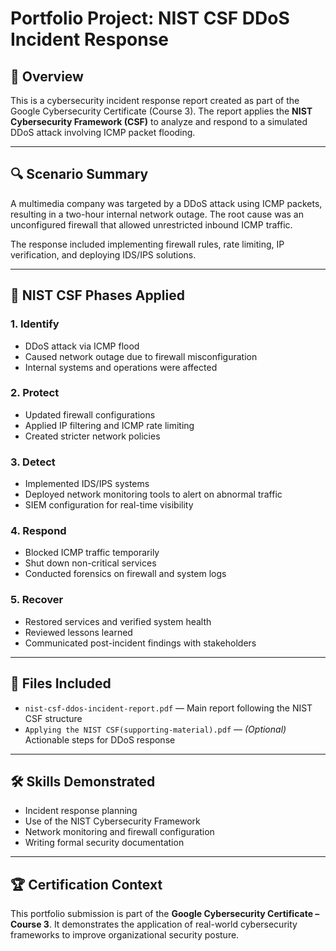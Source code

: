 # Portfolio Project: NIST CSF DDoS Incident Response

## 📘 Overview
This is a cybersecurity incident response report created as part of the Google Cybersecurity Certificate (Course 3). The report applies the **NIST Cybersecurity Framework (CSF)** to analyze and respond to a simulated DDoS attack involving ICMP packet flooding.

---

## 🔍 Scenario Summary
A multimedia company was targeted by a DDoS attack using ICMP packets, resulting in a two-hour internal network outage. The root cause was an unconfigured firewall that allowed unrestricted inbound ICMP traffic.

The response included implementing firewall rules, rate limiting, IP verification, and deploying IDS/IPS solutions.

---

## 🔐 NIST CSF Phases Applied

### 1. **Identify**
- DDoS attack via ICMP flood
- Caused network outage due to firewall misconfiguration
- Internal systems and operations were affected

### 2. **Protect**
- Updated firewall configurations
- Applied IP filtering and ICMP rate limiting
- Created stricter network policies

### 3. **Detect**
- Implemented IDS/IPS systems
- Deployed network monitoring tools to alert on abnormal traffic
- SIEM configuration for real-time visibility

### 4. **Respond**
- Blocked ICMP traffic temporarily
- Shut down non-critical services
- Conducted forensics on firewall and system logs

### 5. **Recover**
- Restored services and verified system health
- Reviewed lessons learned
- Communicated post-incident findings with stakeholders

---

## 📂 Files Included

- `nist-csf-ddos-incident-report.pdf` — Main report following the NIST CSF structure  
- `Applying the NIST CSF(supporting-material).pdf` — *(Optional)* Actionable steps for DDoS response

---

## 🛠️ Skills Demonstrated

- Incident response planning
- Use of the NIST Cybersecurity Framework
- Network monitoring and firewall configuration
- Writing formal security documentation

---

## 🏆 Certification Context
This portfolio submission is part of the **Google Cybersecurity Certificate – Course 3**. It demonstrates the application of real-world cybersecurity frameworks to improve organizational security posture.

